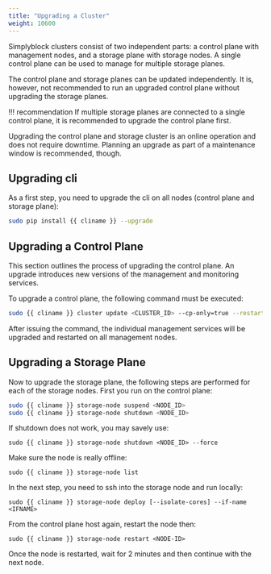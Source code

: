 ```yaml
---
title: "Upgrading a Cluster"
weight: 10600
---
```


Simplyblock clusters consist of two independent parts: a control plane with management nodes, and a storage plane with
storage nodes. A single control plane can be used to manage for multiple storage planes.

The control plane and storage planes can be updated independently. It is, however, not recommended to run an upgraded
control plane without upgrading the storage planes.

!!! recommendation
    If multiple storage planes are connected to a single control plane, it is recommended to upgrade the control plane
    first.

Upgrading the control plane and storage cluster is an online operation and does not require downtime. Planning an
upgrade as part of a maintenance window is recommended, though.

## Upgrading cli

As a first step, you need to upgrade the cli on all nodes (control plane and storage plane):
```bash
sudo pip install {{ cliname }} --upgrade
```

## Upgrading a Control Plane

This section outlines the process of upgrading the control plane. An upgrade introduces new versions of the management
and monitoring services.

To upgrade a control plane, the following command must be executed:

```bash
sudo {{ cliname }} cluster update <CLUSTER_ID> --cp-only=true --restart=true
```

After issuing the command, the individual management services will be upgraded and restarted on all management nodes. 

## Upgrading a Storage Plane

Now to upgrade the storage plane, the following steps are performed for each of the storage nodes. First you run on the control plane:

```bash
sudo {{ cliname }} storage-node suspend <NODE_ID>
sudo {{ cliname }} storage-node shutdown <NODE_ID> 
```
If shutdown does not work, you may savely use:
```
sudo {{ cliname }} storage-node shutdown <NODE_ID> --force 
```
Make sure the node is really offline:
```
sudo {{ cliname }} storage-node list 
```

In the next step, you need to ssh into the storage node and run locally:
```
sudo {{ cliname }} storage-node deploy [--isolate-cores] --if-name <IFNAME>
```
From the control plane host again, restart the node then:
```
sudo {{ cliname }} storage-node restart <NODE-ID> 
```
Once the node is restarted, wait for 2 minutes and then continue with the next node.  


